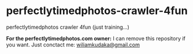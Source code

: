# perfectlytimedphotos-crawler-4fun
perfectlytimedphotos crawler 4fun (just training...)



**For the perfectlytimedphotos.com owner:**
I can remove this repository if you want. Just conctact me: wiliamkudaka@gmail.com